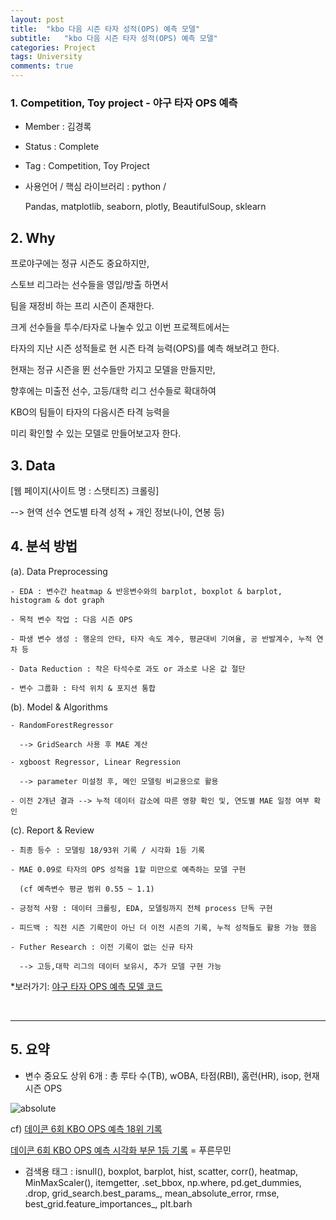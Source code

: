 ```yaml
---
layout: post
title:  "kbo 다음 시즌 타자 성적(OPS) 예측 모델"
subtitle:   "kbo 다음 시즌 타자 성적(OPS) 예측 모델"
categories: Project
tags: University
comments: true
---
```


### 1. Competition, Toy project - 야구 타자 OPS 예측

  - Member : 김경록

  - Status : Complete

  - Tag : Competition, Toy Project

  - 사용언어 / 핵심 라이브러리 :  python / 
  
  	Pandas, matplotlib, seaborn, plotly, BeautifulSoup, sklearn

## 2. Why

프로야구에는 정규 시즌도 중요하지만, 

스토브 리그라는 선수들을 영입/방출 하면서 

팀을 재정비 하는 프리 시즌이 존재한다.

크게 선수들을 투수/타자로 나눌수 있고 이번 프로젝트에서는 

타자의 지난 시즌 성적들로 현 시즌 타격 능력(OPS)를 예측 해보려고 한다.

현재는 정규 시즌을 뛴 선수들만 가지고 모델을 만들지만, 

향후에는 미출전 선수, 고등/대학 리그 선수들로 확대하여

KBO의 팀들이 타자의 다음시즌 타격 능력을 

미리 확인할 수 있는 모델로 만들어보고자 한다.

## 3. Data

[웹 페이지(사이트 명 : 스탯티즈) 크롤링] 

--> 현역 선수 연도별 타격 성적 + 개인 정보(나이, 연봉 등)

## 4. 분석 방법

 (a). Data Preprocessing
 
	- EDA : 변수간 heatmap & 반응변수와의 barplot, boxplot & barplot, histogram & dot graph
	
	- 목적 변수 작업 : 다음 시즌 OPS
	
	- 파생 변수 생성 : 행운의 안타, 타자 속도 계수, 평균대비 기여율, 공 반발계수, 누적 연차 등
	
	- Data Reduction : 작은 타석수로 과도 or 과소로 나온 값 절단
	
	- 변수 그룹화 : 타석 위치 & 포지션 통합
	
 (b). Model & Algorithms
 
	- RandomForestRegressor 
	
	  --> GridSearch 사용 후 MAE 계산
	
	- xgboost Regressor, Linear Regression 
	
	  --> parameter 미설정 후, 메인 모델링 비교용으로 활용
	
	- 이전 2개년 결과 --> 누적 데이터 감소에 따른 영향 확인 및, 연도별 MAE 일정 여부 확인
	
 (c). Report & Review
 
	- 최종 등수 : 모델링 18/93위 기록 / 시각화 1등 기록
	
	- MAE 0.09로 타자의 OPS 성적을 1할 미만으로 예측하는 모델 구현 
	
	  (cf 예측변수 평균 범위 0.55 ~ 1.1)
	
	- 긍정적 사항 : 데이터 크롤링, EDA, 모델링까지 전체 process 단독 구현
	
	- 피드백 : 직전 시즌 기록만이 아닌 더 이전 시즌의 기록, 누적 성적들도 활용 가능 했음
	
	- Futher Research : 이전 기록이 없는 신규 타자 
	
	  --> 고등,대학 리그의 데이터 보유시, 추가 모델 구현 가능
		
*보러가기: [야구 타자 OPS 예측 모델 코드](https://github.com/bluemumin/baseball_ops_predict/blob/master/korean_baseball_OPS_predict.ipynb)

<br/>

---------------------------------

## 5. 요약

- 변수 중요도 상위 6개 : 총 루타 수(TB), wOBA, 타점(RBI), 홈런(HR), isop, 현재 시즌 OPS

<img data-action="zoom" src='{{ "/assets/img/baseball/summary.jpg" | relative_url }}' alt='absolute'>

<br/>

cf)
[데이콘 6회 KBO OPS 예측 18위 기록](https://dacon.io/competitions/official/62540/leaderboard/)

[데이콘 6회 KBO OPS 예측 시각화 부문 1등 기록](https://dacon.io/competitions/official/235546/leaderboard/) = 푸른무민


- 검색용 태그 :  isnull(), boxplot, barplot, hist, scatter, corr(), heatmap, MinMaxScaler(), itemgetter, .set_bbox, np.where, pd.get_dummies, .drop, grid_search.best_params_, mean_absolute_error, rmse, best_grid.feature_importances_, plt.barh